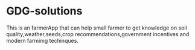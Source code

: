 # GDG-solutions
This is an farmerApp that can help small farmer to get knowledge on soil quality,weather,seeds,crop recommendations,government incentives and modern farmimg techinques.
